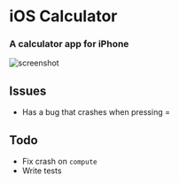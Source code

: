 # iOS Calculator

### A calculator app for iPhone

![screenshot](http://i.imgur.com/05OeNNi.png)

## Issues

* Has a bug that crashes when pressing =

## Todo

* Fix crash on `compute`
* Write tests

